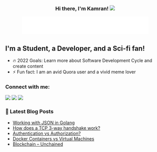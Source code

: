 <h3 align="center">
  Hi there, I'm Kamran!
  <img src="https://media.giphy.com/media/hvRJCLFzcasrR4ia7z/giphy.gif" width="28">
</h3>

<!-- Typing SVG -->
<p align="center">
  <img src="desc.svg" width="400">
</p>

## I'm a Student, a Developer, and a Sci-fi fan!
<!-- - 💻  I’m looking to collaborate with other content creators -->
- 🔥  2022 Goals: Learn more about Software Development Cycle and create content
- ⚡ Fun fact: I am an avid Quora user and a vivid meme lover

### Connect with me:
[<img height="30" src="https://img.shields.io/badge/linkedin-blue.svg?&style=for-the-badge&logo=linkedin&logoColor=white" />][linkedin]
[<img height="30" src="https://img.shields.io/badge/hashnode-blue.svg?&style=for-the-badge&logo=hashnode&logoColor=white" />][hashnode]
[<img height="30" src="https://img.shields.io/badge/twitter-blue.svg?&style=for-the-badge&logo=twitter&logoColor=white" />][twitter]



### 📕 Latest Blog Posts
<!-- BLOG-POST-LIST:START -->
- [Working with JSON in Golang](https://www.techcodemonk.in/working-with-json-in-golang/)
- [How does a TCP 3-way handshake work?](https://www.techcodemonk.in/how-does-a-tcp-3-way-handshake-work/)
- [Authentication vs Authorization?](https://www.techcodemonk.in/authentication-vs-authorization/)
- [Docker Containers vs Virtual Machines](https://www.techcodemonk.in/docker-containers-vs-virtual-machines/)
- [Blockchain – Unchained](https://skamranahmed.medium.com/blockchain-unchained-db8f2c6e1d6e)
<!-- BLOG-POST-LIST:END -->

[website]: https://www.techcodemonk.in/
[linkedin]: https://www.linkedin.com/in/skamranahmed/
[hashnode]: https://skamranahmed.hashnode.dev/
[twitter]: https://twitter.com/syedkahmed14/
